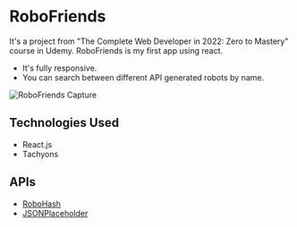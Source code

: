 # RoboFriends
It's a project from "The Complete Web Developer in 2022: Zero to Mastery" course in Udemy. 
RoboFriends is my first app using react. 
- It's fully responsive.
- You can search between different API generated robots by name.

![RoboFriends Capture](https://i.imgur.com/jmKGp6c.jpg)

## Technologies Used
 - React.js
 - Tachyons 

## APIs
- [RoboHash](https://robohash.org/)
- [JSONPlaceholder](https://jsonplaceholder.typicode.com/)
